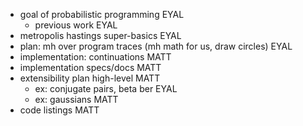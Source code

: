 
* goal of probabilistic programming EYAL
    - previous work EYAL
* metropolis hastings super-basics EYAL
* plan: mh over program traces (mh math for us, draw circles) EYAL
* implementation: continuations MATT
* implementation specs/docs MATT
* extensibility plan high-level MATT
    - ex: conjugate pairs, beta ber EYAL
    - ex: gaussians MATT
* code listings MATT

